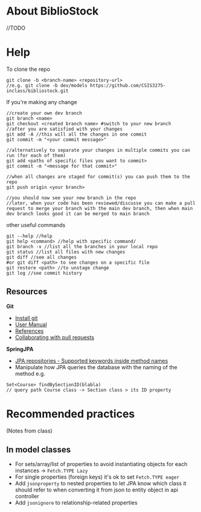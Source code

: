 # About BiblioStock
//TODO

# Help
To clone the repo
```
git clone -b <branch-name> <repository-url>
//e.g. git clone -b dev/models https://github.com/CSIS3275-inclass/bibliostock.git

```

If you're making any change

```
//create your own dev branch 
git branch <name>
git checkout <created branch name> #switch to your new branch
//after you are satisfied with your changes
git add -A //this will all the changes in one commit
git commit -m "<your commit message>"

//alternatively to separate your changes in multiple commits you can run (for each of them)
git add <paths of specific files you want to commit>
git commit -m "<message for that commit>"

//when all changes are staged for commit(s) you can push them to the repo
git push origin <your branch>

//you should now see your new branch in the repo
//later, when your code has been reviewed/discusse you can make a pull request to merge your branch with the main dev branch, then when main dev branch looks good it can be merged to main branch
```

other useful commands
```
git --help //help
git help <command> //help with specific command/
git branch -v //list all the branches in your local repo
git status //list all files with new changes
git diff //see all changes
#or git diff <path> to see changes on a specific file
git restore <path> //to unstage change
git log //see commit history
```

## Resources 
**Git**
- [Install git](https://www.atlassian.com/git/tutorials/install-git)
- [User Manual](https://git-scm.com/docs/user-manual)
- [References](https://git-scm.com/docs)
- [Collaborating with pull requests](https://docs.github.com/en/pull-requests/collaborating-with-pull-requests)

**SpringJPA**
- [JPA repositories - Supported keywords inside method names](https://docs.spring.io/spring-data/jpa/docs/1.5.0.RELEASE/reference/html/jpa.repositories.html#:~:text=Table%C2%A02.3.%C2%A0Supported%20keywords%20inside%20method%20names)
- Manipulate how JPA queries the database with the naming of the method
e.g.
```
Set<Course> findBySectionID(blabla)
// query path Course class -> Section class > its ID property 
```

# Recommended practices
(Notes from class)
## In model classes
- For sets/array/list of properties to avoid instantiating objects for each instances -> `Fetch.TYPE Lazy`
- For single properties (foreign keys) it's ok to set `Fetch.TYPE eager`
- Add `jsonproperty` to nested properties to let JPA know which class it should refer to when converting it from json to entity object in api controller
- Add `jsonignore` to relationship-related properties

